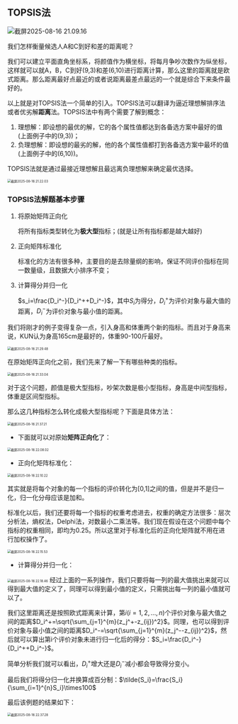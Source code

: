 ## TOPSIS法

![截屏2025-08-16 21.09.16](/Users/huohuade/Library/Application%20Support/typora-user-images/%E6%88%AA%E5%B1%8F2025-08-16%2021.09.16.png)

我们怎样衡量候选人A和C到好和差的距离呢？

我们可以建立平面直角坐标系，将颜值作为横坐标，将每月争吵次数作为纵坐标，这样就可以就A，B，C到好(9,3)和差(6,10)进行距离计算，那么这里的距离就是欧式距离。那么距离最好点最近的或者说距离最差点最远的一个就是综合下来条件最好的。

以上就是对TOPSIS法一个简单的引入。TOPSIS法可以翻译为逼近理想解排序法或者优劣解**距离**法。TOPSIS法中有两个需要了解到概念：

1. 理想解：即设想的最优的解，它的各个属性值都达到各备选方案中最好的值(上面例子中的(9,3))；
2. 负理想解：即设想的最劣的解，他的各个属性值都打到各备选方案中最坏的值(上面例子中的(6,10))。

TOPSIS法就是通过最接近理想解且最远离负理想解来确定最优选择。

<img src="/Users/huohuade/Library/Application%20Support/typora-user-images/%E6%88%AA%E5%B1%8F2025-08-16%2021.22.03.png" alt="截屏2025-08-16 21.22.03" style="zoom:50%;" />

### TOPSIS法解题基本步骤

1. 将原始矩阵正向化

   将所有指标类型转化为**极大型**指标；(就是让所有指标都是越大越好)

2. 正向矩阵标准化

   标准化的方法有很多种，主要目的是去除量纲的影响，保证不同评价指标在同一数量级，且数据大小排序不变；

3. 计算得分并归一化

   $s_i=\frac{D_i^-}{D_i^++D_i^-}$，其中$S_i$为得分，$D_i^+$为评价对象与最大值的距离，$D_i^-$为评价对象与最小值的距离。

我们将刚才的例子变得复杂一点，引入身高和体重两个新的指标。而且对于身高来说，KUN认为身高165cm是最好的，体重90-100斤最好。

<img src="/Users/huohuade/Library/Application%20Support/typora-user-images/%E6%88%AA%E5%B1%8F2025-08-16%2021.29.48.png" alt="截屏2025-08-16 21.29.48" style="zoom:50%;" />

在原始矩阵正向化之前，我们先来了解一下有哪些种类的指标。

<img src="/Users/huohuade/Library/Application%20Support/typora-user-images/%E6%88%AA%E5%B1%8F2025-08-16%2021.33.04.png" alt="截屏2025-08-16 21.33.04" style="zoom:50%;" />

对于这个问题，颜值是极大型指标，吵架次数是极小型指标，身高是中间型指标，体重是区间型指标。

那么这几种指标怎么转化成极大型指标呢？下面是具体方法：

<img src="/Users/huohuade/Library/Application%20Support/typora-user-images/%E6%88%AA%E5%B1%8F2025-08-16%2021.37.21.png" alt="截屏2025-08-16 21.37.21" style="zoom:50%;" />

- 下面就可以对原始**矩阵正向化**了：

<img src="/Users/huohuade/Library/Application%20Support/typora-user-images/%E6%88%AA%E5%B1%8F2025-08-16%2022.08.02.png" alt="截屏2025-08-16 22.08.02" style="zoom:50%;" />

- 正向化矩阵标准化：

<img src="/Users/huohuade/Library/Application%20Support/typora-user-images/%E6%88%AA%E5%B1%8F2025-08-16%2022.10.22.png" alt="截屏2025-08-16 22.10.22" style="zoom:50%;" />

其实就是将每个对象的每一个指标的评价转化为[0,1]之间的值，但是并不是归一化，归一化分母应该是加和。

标准化以后，我们还要将每一个指标的权重考虑进去，权重的确定方法很多：层次分析法，熵权法，Delphi法，对数最小二乘法等。我们现在假设在这个问题中每个指标的权重相同，即均为0.25。所以这里对于标准化后的正向化矩阵就不用在进行加权操作了。

<img src="/Users/huohuade/Library/Application%20Support/typora-user-images/%E6%88%AA%E5%B1%8F2025-08-16%2022.15.53.png" alt="截屏2025-08-16 22.15.53" style="zoom:50%;" />

- 计算得分并归一化：

<img src="/Users/huohuade/Library/Application%20Support/typora-user-images/%E6%88%AA%E5%B1%8F2025-08-16%2022.18.46.png" alt="截屏2025-08-16 22.18.46" style="zoom:50%;" />
经过上面的一系列操作，我们只要将每一列的最大值挑出来就可以得到最大值的定义了，同理可以得到最小值的定义，只需挑出每一列的最小值就可以了。

我们这里距离还是按照欧式距离来计算，第$i(i=1,2,\ldots,n)$个评价对象与最大值之间的距离$D_i^+=\sqrt{\sum_{j=1}^{m}(z_j^+-z_{ij})^2}$。同理，也可以得到评价对象与最小值之间的距离$D_i^-=\sqrt{\sum_{j=1}^{m}(z_j^--z_{ij})^2}$，然后就可以算出第i个评价对象未进行归一化后的得分：$S_i=\frac{D_i^-}{D_i^++D_i^-}$。

简单分析我们就可以看出，$D_i^+$增大还是$D_i^-$减小都会导致得分变小。

最后我们将得分归一化并换算成百分制：$\tilde{S_i}=\frac{S_i}{\sum_{i=1}^{n}S_i}\times100$

最后该例题的结果如下：

<img src="/Users/huohuade/Library/Application%20Support/typora-user-images/%E6%88%AA%E5%B1%8F2025-08-16%2022.37.28.png" alt="截屏2025-08-16 22.37.28" style="zoom:50%;" />